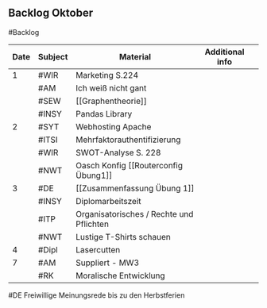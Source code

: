 ## Backlog Oktober
#Backlog

| Date | Subject | Material                                 | Additional info |     |
| ---- | ------- | ---------------------------------------- | --------------- | --- |
| 1    | #WIR    | Marketing S.224                          |                 |     |
|      | #AM     | Ich weiß nicht gant                      |                 |     |
|      | #SEW    | [[Graphentheorie]]                       |                 |     |
|      | #INSY   | Pandas Library                           |                 |     |
| 2    | #SYT    | Webhosting Apache                        |                 |     |
|      | #ITSI   | Mehrfaktorauthentifizierung              |                 |     |
|      | #WIR    | SWOT-Analyse S. 228                      |                 |     |
|      | #NWT    | Oasch Konfig [[Routerconfig Übung1]]     |                 |     |
| 3    | #DE     | [[Zusammenfassung Übung 1]]              |                 |     |
|      | #INSY   | Diplomarbeitszeit                        |                 |     |
|      | #ITP    | Organisatorisches / Rechte und Pflichten |                 |     |
|      | #NWT    | Lustige T-Shirts schauen                 |                 |     |
| 4    | #Dipl   | Lasercutten                              |                 |     |
| 7    | #AM     | Suppliert - MW3                          |                 |     |
|      | #RK     | Moralische Entwicklung                   |                 |     |
#DE Freiwillige Meinungsrede bis zu den Herbstferien